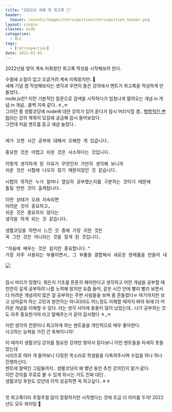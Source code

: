 ```yaml
---
title: "2022년 새해 첫 회고록 🙂"
header:
  teaser: /assets/images/retrospection/retrospection_teaser.png
layout: single
classes: wide
categories:
  - 회고
tags:
  - [retrospection]
date: 2022-01-01
---
```


2022년을 맞아 계속 미뤄왔던 회고록 작성을 시작해보려 한다.  
  
수필에 소질이 없고 오글거려 계속 미뤄왔지만..🥲  
새해 기념 겸 작성해보자는 생각과 우연히 들은 강의에서 멘트가 회고록을 작성하게 만들었다..  
node.js란? 이란 기본적인 질문으로 검색을 시작하다가 엄청나게 딸려오는 개념 in 개념 in 개념.. 콜백 지옥 같다..ㅎ_ㅠ  
그러던 중 생활코딩에 node에 대한 강의가 있어 듣다가 잠시 머리식힐 겸.. <a href="https://opentutorials.org/course/3084/18400">혁명적인 변화</a>라는 강의 제목이 있길래 궁금해 잠시 들어보았다.  
그런데 처음 멘트를 듣고 새삼 놀랐다..  
<br>
<pre class="white-box" style="padding-bottom: 0;">
제가 오랜 시간 공부에 대해서 오해한 게 있습니다.

중요한 것은 어렵고 쉬운 것은 사소하다는 것입니다.

이렇게 생각하게 된 이유가 무엇인지 가만히 생각해 보니까
쉬운 것은 시험에 나오지 않기 때문이었던 것 같습니다.

시험의 목적은 누가 얼마나 열심히 공부했는지를 구분하는 것이기 때문에
틀릴 만한 것이 출제됩니다.

이런 상태가 오래 지속되면
어려운 것이 중요하고,
쉬운 것은 중요하지 않다는
생각을 하게 되는 것 같습니다.

생활코딩을 하면서 느낀 것 중에 가장 귀한 것은
꼭 그런 것은 아니라는 것을 알게 된 것입니다.

"처음에 배우는 것은 쉽지만 중요합니다."
가장 자주 사용되는 부품이면서, 그 부품을 결합해서 새로운 완제품을 만들어 내는 결합 방법이기 때문입니다.

<img src='{{ "/assets/images/retrospection/2022-01-01-retrospection_1.jpeg" | relative_url }}' style="margin: 0 auto;" />  
</pre>
  
<br>
잠시 머리가 띵했다.  
뭐든지 기초를 튼튼히 해야한다고 생각하고 어떤 개념을 공부할 때 천천히 깊게 공부하려 나름 노력해 왔지만  
요즘 들어, 같은 시간 안에 빨리 빨리 보면서 더 어려운 개념까지 많은 걸 공부하는 주변 사람들을 보며 좀 흔들렸다ㅠ  
여기까지만 보고 넘어갈까 하는 고민과  
완전히는 아니더라도 어느정도 이해할 때까지 봐야 뒤에 더 어려운 개념을 이해할 수 있다.  
라는 생각 사이에 충돌이 많이 났었는데..  
너가 공부하는 것도 아주 중요한거야 라고 말해주는거 같아 감사했다 ㅎ_ㅠ  
  
이런 생각의 전환이나 회고하게 하는 멘트들을 개인적으로 매우 좋아한다.  
사고하는 능력을 가진 건 축복이니까!   
  
이 때까지 생활코딩 강의를 필요한 강의만 찾아서 듣다보니 이런 멘트들을 자세히 못들었는데  
시리즈로 여러 개 들어보니 다정한 목소리로 학생들을 다독여주시며 수업을 하나 하나 진행하신다.  
멘트에 찰떡인 그림들까지.. 생활코딩이 왜 몇년 동안 추천 강의인지 알거 같다.  
이런 강의를 무료로 볼 수 있게 하시는 거도 진짜 대단..  
생활코딩 후원도 있던데 이직 성공하면 꼭 하고싶다..ㅎㅎ
  
<br>
첫 회고록이라 주절주절 많이 장황하지만 시작했다는 것에 조금 더 의미를 두자!  
2022년도 모두 화이팅 🥳